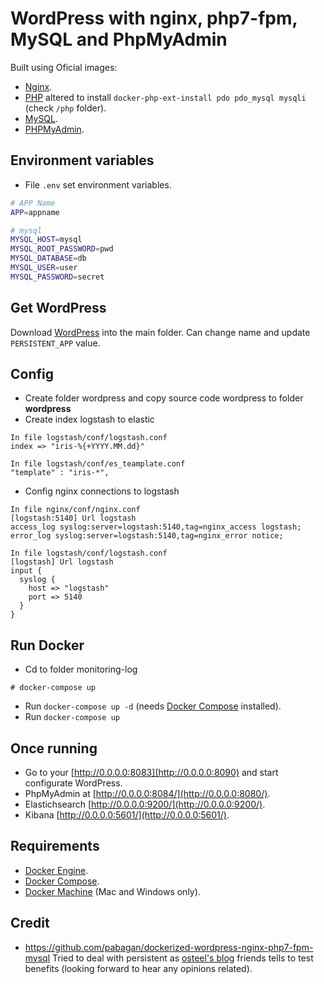 # WordPress with nginx, php7-fpm, MySQL and PhpMyAdmin
Built using Oficial images:
* [Nginx](https://hub.docker.com/_/nginx/).
* [PHP](https://hub.docker.com/_/php/) altered to install `docker-php-ext-install pdo pdo_mysql mysqli` (check `/php` folder).
* [MySQL](https://hub.docker.com/_/mysql/).
* [PHPMyAdmin](https://hub.docker.com/r/phpmyadmin/phpmyadmin/).

## Environment variables
* File `.env` set environment variables.

```bash
# APP Name
APP=appname

# mysql
MYSQL_HOST=mysql
MYSQL_ROOT_PASSWORD=pwd
MYSQL_DATABASE=db
MYSQL_USER=user
MYSQL_PASSWORD=secret
```

## Get WordPress
Download [WordPress](https://wordpress.org/download/) into the main folder. Can change name and update `PERSISTENT_APP` value.

## Config
* Create folder wordpress and copy source code wordpress to folder **wordpress**
* Create index logstash to elastic
```
In file logstash/conf/logstash.conf
index => "iris-%{+YYYY.MM.dd}"

In file logstash/conf/es_teamplate.conf
"template" : "iris-*",
```
* Config nginx connections to logstash
```
In file nginx/conf/nginx.conf
[logstash:5140] Url logstash
access_log syslog:server=logstash:5140,tag=nginx_access logstash;
error_log syslog:server=logstash:5140,tag=nginx_error notice;

In file logstash/conf/logstash.conf
[logstash] Url logstash
input {
  syslog {
    host => "logstash"
    port => 5140
  }
}    
```

## Run Docker
* Cd to folder monitoring-log
```
# docker-compose up
```
* Run `docker-compose up -d` (needs [Docker Compose](https://docs.docker.com/compose/) installed).
* Run `docker-compose up`

## Once running
* Go to your [http://0.0.0.0:8083](http://0.0.0.0:8090) and start configurate WordPress.
* PhpMyAdmin at [http://0.0.0.0:8084/](http://0.0.0.0:8080/).
* Elastichsearch [http://0.0.0.0:9200/](http://0.0.0.0:9200/).
* Kibana [http://0.0.0.0:5601/](http://0.0.0.0:5601/).

## Requirements
* [Docker Engine](https://docs.docker.com/installation/).
* [Docker Compose](https://docs.docker.com/compose/).
* [Docker Machine](https://docs.docker.com/machine/) (Mac and Windows only).

## Credit
* https://github.com/pabagan/dockerized-wordpress-nginx-php7-fpm-mysql
Tried to deal with persistent as [osteel's blog](http://tech.osteel.me/posts/2015/12/18/from-vagrant-to-docker-how-to-use-docker-for-local-web-development.html) friends tells to test benefits (looking forward to hear any opinions related).